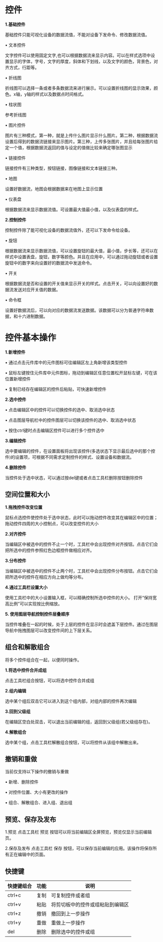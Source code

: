 # 控件 


**1.基础控件**

基础控件只能可视化设备的数据流值，不能对设备下发命令、修改数据流值。

•	文本控件

文字控件可以使用固定文字,也可以根据数据流来显示内容。可以在样式选项中设置显示的字体，字号，文字的厚度，斜体和下划线，以及文字的颜色，背景色，对齐方式，行距等。

•	折线图

折线图可以选择一条或者多条数据流来进行展示。可以设置折线图的显示效果，颜色。x轴，y轴的样式以及数据点时间格式。

•	柱状图

参考折线图

•	图片控件

图片有三种模式，第一种，就是上传什么图片显示什么图片。第二种，根据数据流设置后得到的数据流链接来显示图片。第三种，上传多张图片，并且给每张图片给定一个值，根据数据流返回的值与设定的值做比较来确定哪张图显示

•	链接控件

链接控件有三种类型，按钮链接，图像链接和文本链接三种。

•	地图

设置好数据流，地图会根据数据来在地图上显示位置

•	仪表盘

根据数据流来显示数据流值。可设置最大值最小值，以及仪表盘的样式。

**2.控制控件**

控制控件除了能可视化设备的数据流值外，还可以下发命令给设备。

•	旋钮

根据数据流来显示数据流值，可以设置旋钮的最大值，最小值，步长等，还可以在样式中设置表盘，旋钮，数字等颜色。并且在应用中，可以通过拖动旋钮或者设置旋钮中的数字来向设置好的数据流中发送命令。

•	开关

根据数据流是否和设置的开关值来显示开关的样式。点击开关，可以向设置好的数据流发送对应开关值的数据。

•	命令框

设置好数据流后，可以向对应的数据流发送数据。该数据可以分为普通字符串数据，和十六进制数据。

# 控件基本操作

**1.新增控件**

•	通过点击元件库中的元件图标可往编辑区左上角新增该类型控件

•	鼠标左键按住元件库中元件图标，拖动到编辑区任意位置松开鼠标左键，可在该位置新增控件

•	复制已经存在编辑区的控件后粘贴，可快速新增控件

**2.选中控件**

•	点击编辑区中的控件可以切换控件的选中、取消选中状态

•	点击图层导航栏中的控件图层可以切换该控件的选中、取消选中状态

•	按住ctrl键时点击编辑区控件可以进行多个控件选中

**3.编辑控件**

选中要编辑的控件，在设置面板将出现该控件(多选状态下显示最后选中的那个控件)的设置项，可根据不同需求定制控件的样式、设置设备和数据流。

**4.删除控件**

当控件处于选中状态，可以通过按del键或者点击工具栏删除按钮删除控件


## 空间位置和大小 

**1.拖拽控件改变位置**

鼠标点选控件使控件处于选中状态，此时可以拖动控件改变其在编辑区中的位置； 拖动控件四周的大小控制点，可以改变控件的大小

**2.对齐控件**

当编辑区中被选中的控件不止一个时，工具栏中会出现控件对齐按钮。点击它们会把所选中的控件参照红色边框控件做相应对齐。

**3.分布控件**

当编辑区中被选中的控件不止两个时，工具栏中会出现控件分布按钮。点击它们会把所选中的控件在相应方向上做均等分布。

**4.通过工具栏设置大小**

使用工具栏中的大小设置输入框，可以精确控制所选中控件的大小。 打开“保持宽高比例”可以实现按比例缩放。

**5.	使用图层导航控制控件层叠顺序**

当控件堆叠在一起的时候，处于上层的控件在显示时会遮盖下层控件。通过在图层导航中拖拽图层可以改变控件间的上下层关系。


## 组合和解散组合

将多个控件组合在一起，以便同时操作。

**1.将选中控件合并成组**

点击工具栏组合按钮，可以将选中控件合并成组

**2.组内编辑**

选中某个组后双击它可以进入到这个组内部，对组内部的控件再次编辑

**3.回到父级组**

在编辑区空白处双击，可以退出当前编辑的组，返回到父级组(若父级组存在)。

**4.解散组合**

选中某个组，点击工具栏解散组合按钮，可以将控件从该组中解散出来。


## 撤销和重做

当前仅支持以下操作的撤销与重做

•	新增、删除控件

•	对控件位置、大小有更改的操作

•	组合、解散组合、进入组、退出组

## 预览、保存及发布 

1.预览
点击工具栏 预览 按钮可以将当前编辑区全屏预览，预览仅显示当前编辑页。

2.保存及发布
点击工具栏 保存 按钮，可以保存当前编辑的应用。该操作将保存所有正在编辑中的页面。



## 快捷键

|快捷键组合|	功能|	说明|
|:-----|----|----|
|ctrl+c|	复制|	可复制控件或者组|
|ctrl+v|	粘贴|	将剪切板中的控件或组粘贴到编辑区|
|ctrl+z|	撤销|	撤回到上一步操作|
|ctrl+y|	重做|	重做上一步操作|
|del|	删除|	删除选中的控件或组|
